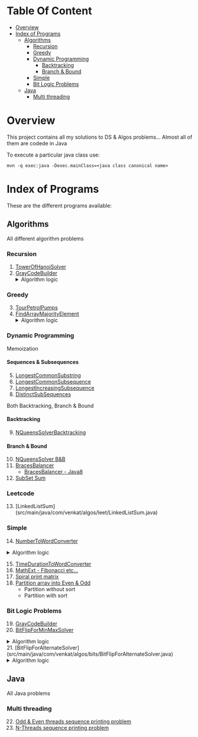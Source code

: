 # Table Of Content
   * [Overview](#overview)
   * [Index of Programs](#index-of-programs)
     * [Algorithms](#algorithms)
       * [Recursion](#recursion)
       * [Greedy](#greedy)
       * [Dynamic Programming](#dynamic-programming)
         * [Backtracking](#backtracking)
         * [Branch & Bound](#branch--bound)
       * [Simple](#simple)
       * [Bit Logic Problems](#bit-logic-problems)
     * [Java](#java)
       * [Multi threading](#multi-threading)
# Overview
This project contains all my solutions to DS & Algos problems... Almost all of them are codede in Java 

To execute a particular java class use:

```
mvn -q exec:java -Dexec.mainClass=<java class canonical name>
```
# Index of Programs
These are the different programs available:

## Algorithms
All different algorithm problems

### Recursion
1. [TowerOfHanoiSolver](src/main/java/com/venkat/algos/recursive/TowerOfHanoiSolver.java)
2. [GrayCodeBuilder](src/main/java/com/venkat/algos/recursive/GrayCodeBuilder.java)
   <details>
      <summary>Algorithm logic</summary>
      <p>
         <ul>
             <li>if numBits = 1, <code>return [0, 1]</code></li>
             <li>else (for all numBits > 1)
                 <ul>
                    <li>L for (n-1) = Get GrayCode list for (numBits - 1)
                    <li>L for (n) = <code>['0' + L for (n-1), '1' + reverse(L for (n-1))]</code>
                </ul>
            </li>
         </ul>
      </p>
   </details>

### Greedy
3. [TourPetrolPumps](src/main/java/com/venkat/algos/greedy/TourPetrolPumpSolverOptimized.java)
4. [FindArrayMajorityElement](src/main/java/com/venkat/algos/greedy/MajorityElementsSolver.java)
   <details>
      <summary>Algorithm logic</summary>
      <p>
         <div>Ref URL: https://www.geeksforgeeks.org/majority-element/</div>
         <div>Use Moore's voting algorithm to get in O(N) time.</div>
         <ul>
             <li>
                 In the first pass, find potential majority element using simple heuristic logic:<p>
                 <code>
                     majorityElementIdx = 1, majorityElementCount = 1<p>
                     for (i in 1..arr.length)<p>
                         if (arr[i] == arr[i-1]) i is potential candidate, majorityElementCount++ else majorityElementCount--<p>
                         if (majorityElementCount == 0) set majorityElementIdx = i + 1, majorityElementCount = 0
                 </code>
             </li>
             <li>Iterate the array again to get count of <code>arr[majorityElementIdx]</code></li>
         </ul>
      </p>
   </details>

### Dynamic Programming

Memoization
#### Sequences & Subsequences
5. [LongestCommonSubstring](src/main/java/com/venkat/algos/dp/seq/LCSSubStringSolver.java)
6. [LongestCommonSubsequence](src/main/java/com/venkat/algos/dp/seq/LCSStringSolver.java)
7. [LongestIncreasingSubsequence](src/main/java/com/venkat/algos/dp/seq/LISSolver.java)
8. [DistinctSubSequences](src/main/java/com/venkat/algos/dp/seq/DSSolver.java)

Both Backtracking, Branch & Bound
#### Backtracking
9. [NQueensSolverBacktracking](src/main/java/com/venkat/algos/dp/nqueens/NQueensSolverBacktracking.java)

#### Branch & Bound
10. [NQueensSolver B&B](src/main/java/com/venkat/algos/dp/nqueens/NQueensSolverBB.java)
11. [BracesBalancer](src/main/java/com/venkat/algos/dp/BracesBalancer.java)
    * [BracesBalancer - Java8](src/main/java/com/venkat/algos/dp/BracesBalancerJava8.java)
12. [SubSet Sum](src/main/java/com/venkat/algos/dp/SubSetSumSolver.java)

### Leetcode
13. [LinkedListSum] (src/main/java/com/venkat/algos/leet/LinkedListSum.java)

### Simple
14. [NumberToWordConverter](src/main/java/com/venkat/algos/simple/NumberToWordConverter.java)
   <details>
      <summary>Algorithm logic</summary>
      <p>
         <ul>
         <li><b>For Million system:</b> Have a method that converts <a href="src/main/java/com/venkat/algos/simple/NumberToWordConverter.java#L69-L92">3-digit number to words</a>. Then, we can <a href="src/main/java/com/venkat/algos/simple/NumberToWordConverter.java#L124-L138">repeatedly call this method for every three digits and keep adding suitable suffixes</a> like - Thousand, Million, Billion etc...</li>
         </ul>
      </p>
   </details>

15. [TimeDurationToWordConverter](src/main/java/com/venkat/algos/simple/TimeDurationToWordConverter.java)
16. [MathExt - Fibonacci etc...](src/main/java/com/venkat/algos/simple/MathExt.java)
17. [Spiral print matrix](src/main/java/com/venkat/algos/simple/MatrixSpiralPrinter.java)
18. [Partition array into Even & Odd](src/main/java/com/venkat/algos/simple/DutchOddEvenPartitioner.java)
    * Partition without sort
    * Partition with sort

### Bit Logic Problems
19. [GrayCodeBuilder](src/main/java/com/venkat/algos/recursive/GrayCodeBuilder.java)
20. [BitFlipForMinMaxSolver](src/main/java/com/venkat/algos/bits/BitFlipForMinMaxSolver.java)
   <details>
      <summary>Algorithm logic</summary>
      <p>
        The problem is to find distance of given bit-sequence to closest of the two - All zeeros (000...) or All ones (111...). Given below is a simple heuristic to follow:
        <ul>
          <li>Check the left most bit: <code>retainBit</code> - If Zero, then move towards flipping remaining to all Zeros(000...). If One, then move towards flipping remaining to all Ones(111...)</li>
          <li>For each of the reamining bit positions - If they are not same as <code>retainBit</code>, keep flipping from that position onwards</li>
        </ul>
      </p>
   </details>
21. [BitFlipForAlternateSolver](src/main/java/com/venkat/algos/bits/BitFlipForAlternateSolver.java)
    <details>
       <summary>Algorithm logic</summary>
       <p>
         <ol>
           <li>Only two alternate sequences are possible: ZERO_ONE (01) or ONE_ZERO (10).</li>
           <li>So, pick one of the sequence - say ZERO_ONE and find the distance of given bit string to this alternating sequence (0101...) i.e. how many bits in given bit string need to be flipped to match the alternating sequence (010101...).
             <ul>
               <li>This can be done by <a href="src/main/java/com/venkat/algos/bits/BitFlipForAlternateSolver.java#L64-L72">map-reduce logic Sum[pos=0-len](bitStrArray[pos] ^ templateStrArray[pos % 2])</a>.</li>
             </ul>
           </li>
           <li>Distance to other sequence - ONE_ZERO = bitStr.length - above calculated distance</li>
           <li>Pick the <a href="src/main/java/com/venkat/algos/bits/BitFlipForAlternateSolver.java#L104-L122">closest from above two and solve</a></li>
         </ol>
       </p>
    </details>

## Java
All Java problems

### Multi threading
22. [Odd & Even threads sequence printing problem](src/main/java/com/venkat/java/threads/OddEvenThreadPrinter.java)
23. [N-Threads sequence printing problem](src/main/java/com/venkat/java/threads/NThreadPrinter.java)
